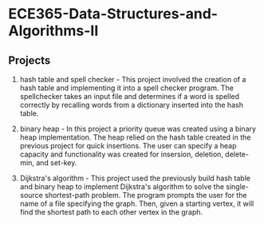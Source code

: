 # ECE365-Data-Structures-and-Algorithms-II

## Projects
1. hash table and spell checker - This project involved the creation of a hash table and implementing it into a spell checker program. The spellchecker takes an input file and determines if a word is spelled correctly by recalling words from a dictionary inserted into the hash table.

2. binary heap - In this project a priority queue was created using a binary heap implementation. The heap relied on the hash table created in the previous project for quick insertions. The user can specify a heap capacity and functionality was created for insersion, deletion, delete-min, and set-key.

3. Dijkstra's algorithm - This project used the previously build hash table and binary heap to implement Dijkstra's algorithm to solve the single-source shortest-path problem.  The program prompts the user for the name of a file specifying the graph.  Then, given a starting vertex, it will find the shortest path to each other vertex in the graph. 
